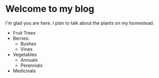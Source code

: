 # Welcome to my blog

I'm glad you are here. I plan to talk about the plants on my homestead.

* Fruit Trees
* Berries:
  * Bushes
  * Vines
* Vegetables
  * Annuals
  * Perennials
* Medicinals
